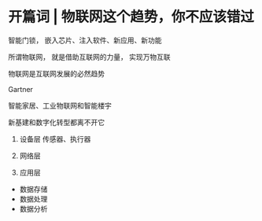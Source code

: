 # 开篇词 | 物联网这个趋势，你不应该错过

智能门锁，  嵌入芯片、注入软件、新应用、新功能

所谓物联网， 就是借助互联网的力量， 实现万物互联

物联网是互联网发展的必然趋势

Gartner

智能家居、工业物联网和智能楼宇 

新基建和数字化转型都离不开它

1. 设备层 
  传感器、执行器

2. 网络层 

3. 应用层
  - 数据存储
  - 数据处理
  - 数据分析

